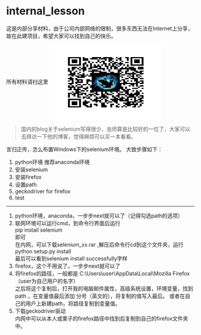 # internal_lesson
这是内部分享材料，由于公司内部网络的限制，很多东西无法在Internet上分享，故在此建项目，希望大家可以找到自己的快乐。  

所有材料请扫这里
<img src="./我的github.jpg" width = "300" height = "200" alt="图片名称" align=center />


> 国内的blog关于selenium写得很少，虫师算是比较好的一位了，大家可以去拜访一下他的博客，觉得麻烦可以买一本看看。

言归正传，怎么布置Windows下的selenium环境。
大致步骤如下：
1. python环境 推荐anaconda环境  
2. 安装selenium  
3. 安装firefox  
4. 设置path  
5. geckodriver for firefox  
6. test  


------  

1. python环境，anaconda，一步步next就可以了（记得勾选path的选项）  
2. 联网环境可以运行cmd，到命令行界面后运行  
   pip install selenium  
   即可  
   在内网，可以下载selenium_xx.rar ,解压后命令行cd到这个文件夹，运行  
   python setup.py install   
   最后可以看到selenium install successfully字样  
3. firefox，这个不用说了，一步步next就可以了  
4. 将firefox的路径，一般都是 C:\Users\user\AppData\Local\Mozilla Firefox  （user为自己用户的名字）  
   之后将这个复制后，打开我的电脑邮件属性，高级系统设置，环境变量，找到path ，在变量值最后添加 分号（英文的），将复制的值写入最后。 或者在自己的用户上新建path，将路径复制到变量值。  
5. 下载geckodriver驱动  
   内网中可以从本人或栗子的firefox路径中找到后复制到自己的firefox文件夹中。  
   
